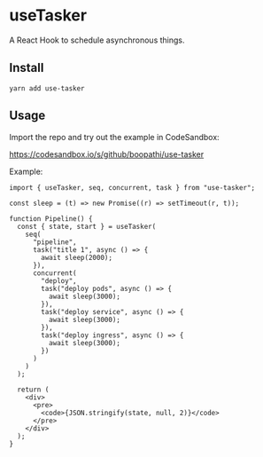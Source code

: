 # useTasker

A React Hook to schedule asynchronous things.

## Install

```
yarn add use-tasker
```

## Usage

Import the repo and try out the example in CodeSandbox:

https://codesandbox.io/s/github/boopathi/use-tasker

Example:

```tsx
import { useTasker, seq, concurrent, task } from "use-tasker";

const sleep = (t) => new Promise((r) => setTimeout(r, t));

function Pipeline() {
  const { state, start } = useTasker(
    seq(
      "pipeline",
      task("title 1", async () => {
        await sleep(2000);
      }),
      concurrent(
        "deploy",
        task("deploy pods", async () => {
          await sleep(3000);
        }),
        task("deploy service", async () => {
          await sleep(3000);
        }),
        task("deploy ingress", async () => {
          await sleep(3000);
        })
      )
    )
  );

  return (
    <div>
      <pre>
        <code>{JSON.stringify(state, null, 2)}</code>
      </pre>
    </div>
  );
}
```
